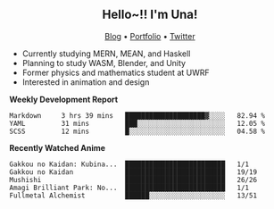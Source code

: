 <h2 align="center">
  Hello~!! I'm Una!
</h2>

<p align="center">
  <a href="https://anarchy.website/">Blog</a> &bull;
  <a href="https://una-ada.github.io/">Portfolio</a> &bull;
  <a href="https://twitter.com/unaxiii">Twitter</a>
</p>

- Currently studying MERN, MEAN, and Haskell
- Planning to study WASM, Blender, and Unity
- Former physics and mathematics student at UWRF
- Interested in animation and design

**Weekly Development Report**

<!--START_SECTION:waka-->
```text
Markdown     3 hrs 39 mins   ████████████████████▓░░░░   82.94 % 
YAML         31 mins         ███░░░░░░░░░░░░░░░░░░░░░░   12.05 % 
SCSS         12 mins         █░░░░░░░░░░░░░░░░░░░░░░░░   04.58 % 
```
<!--END_SECTION:waka-->

**Recently Watched Anime**

<!-- RECENT-ANIME:START -->

    Gakkou no Kaidan: Kubina...  █████████████████████████   1/1
    Gakkou no Kaidan             █████████████████████████   19/19
    Mushishi                     █████████████████████████   26/26
    Amagi Brilliant Park: No...  █████████████████████████   1/1
    Fullmetal Alchemist          ██████░░░░░░░░░░░░░░░░░░░   13/51
<!-- RECENT-ANIME:END -->
